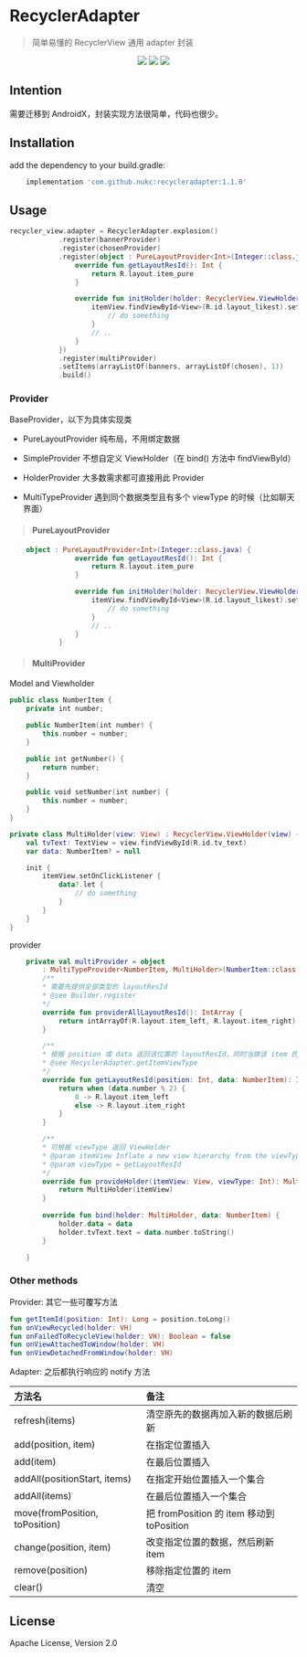 # RecyclerAdapter

> 简单易懂的 RecyclerView 通用 adapter 封装

<p align="center">
    <a href="https://bintray.com/nukc/maven/RecyclerAdapter/_latestVersion"><img src="https://img.shields.io/bintray/v/nukc/maven/RecyclerAdapter.svg?style=flat-square"></a>
    <a href="https://travis-ci.org/nukc/RecyclerAdapter"><img src="https://img.shields.io/travis/nukc/RecyclerAdapter.svg?style=flat-square"/></a>
    <a href="https://github.com/nukc/recycleradapter/blob/master/LICENSE"><img src="https://img.shields.io/badge/license-Apache-757575.svg?style=flat-square"/></a>
</p>


## Intention

需要迁移到 AndroidX，封装实现方法很简单，代码也很少。

## Installation

add the dependency to your build.gradle:
```groovy
    implementation 'com.github.nukc:recycleradapter:1.1.0'
```

## Usage

```kotlin
recycler_view.adapter = RecyclerAdapter.explosion()
            .register(bannerProvider)
            .register(chosenProvider)
            .register(object : PureLayoutProvider<Int>(Integer::class.java) {
                override fun getLayoutResId(): Int {
                    return R.layout.item_pure
                }

                override fun initHolder(holder: RecyclerView.ViewHolder, itemView: View) {
                    itemView.findViewById<View>(R.id.layout_likest).setOnClickListener {
                        // do something
                    }
                    // ..
                }
            })
            .register(multiProvider)
            .setItems(arrayListOf(banners, arrayListOf(chosen), 1))
            .build()

```

### Provider

BaseProvider，以下为具体实现类

- PureLayoutProvider 纯布局，不用绑定数据

- SimpleProvider 不想自定义 ViewHolder（在 bind() 方法中 findViewById）

- HolderProvider 大多数需求都可直接用此 Provider

- MultiTypeProvider 遇到同个数据类型且有多个 viewType 的时候（比如聊天界面）


> #### PureLayoutProvider

```kotlin
	object : PureLayoutProvider<Int>(Integer::class.java) {
                override fun getLayoutResId(): Int {
                    return R.layout.item_pure
                }

                override fun initHolder(holder: RecyclerView.ViewHolder, itemView: View) {
                    itemView.findViewById<View>(R.id.layout_likest).setOnClickListener {
                        // do something
                    }
                    // ..
                }
            }
```

> #### MultiProvider

Model and Viewholder

```kotlin
public class NumberItem {
    private int number;

    public NumberItem(int number) {
        this.number = number;
    }

    public int getNumber() {
        return number;
    }

    public void setNumber(int number) {
        this.number = number;
    }
}

private class MultiHolder(view: View) : RecyclerView.ViewHolder(view) {
    val tvText: TextView = view.findViewById(R.id.tv_text)
    var data: NumberItem? = null

    init {
        itemView.setOnClickListener {
            data?.let {
                // do something
            }
        }
    }
}
```

provider

```kotlin
    private val multiProvider = object
        : MultiTypeProvider<NumberItem, MultiHolder>(NumberItem::class.java) {
        /**
        * 需要先提供全部类型的 layoutResId
        * @see Builder.register
        */
        override fun providerAllLayoutResId(): IntArray {
            return intArrayOf(R.layout.item_left, R.layout.item_right)
        }

        /**
        * 根据 position 或 data 返回该位置的 layoutResId，同时当做该 item 的 view Type
        * @see RecyclerAdapter.getItemViewType
        */
        override fun getLayoutResId(position: Int, data: NumberItem): Int {
            return when (data.number % 2) {
                0 -> R.layout.item_left
                else -> R.layout.item_right
            }
        }

        /**
        * 可根据 viewType 返回 ViewHolder
        * @param itemView Inflate a new view hierarchy from the viewType
        * @param viewType = getLayoutResId
        */
        override fun provideHolder(itemView: View, viewType: Int): MultiHolder {
            return MultiHolder(itemView)
        }
        
        override fun bind(holder: MultiHolder, data: NumberItem) {
            holder.data = data
            holder.tvText.text = data.number.toString()
        }

    }
```



### Other methods

Provider: 其它一些可覆写方法
```kotlin
fun getItemId(position: Int): Long = position.toLong()
fun onViewRecycled(holder: VH)
fun onFailedToRecycleView(holder: VH): Boolean = false
fun onViewAttachedToWindow(holder: VH)
fun onViewDetachedFromWindow(holder: VH)
```



Adapter: 之后都执行响应的 notify 方法

方法名 | 备注
:------------- | :-------------
refresh(items) | 清空原先的数据再加入新的数据后刷新
add(position, item) | 在指定位置插入
add(item) | 在最后位置插入
addAll(positionStart, items) | 在指定开始位置插入一个集合
addAll(items) | 在最后位置插入一个集合
move(fromPosition, toPosition) | 把 fromPosition 的 item 移动到 toPosition
change(position, item) | 改变指定位置的数据，然后刷新 item
remove(position) | 移除指定位置的 item
clear() | 清空

## License

Apache License, Version 2.0